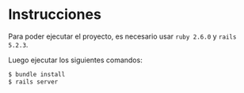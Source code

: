 # Instrucciones

Para poder ejecutar el proyecto, es necesario usar `ruby 2.6.0` y `rails 5.2.3`.  

Luego ejecutar los siguientes comandos:

```sh
$ bundle install
$ rails server
```
